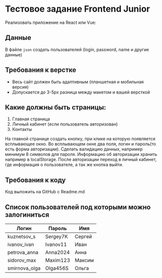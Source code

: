 # Тестовое задание Frontend Junior

Реализовать приложение на React или Vue:

## Данные
В файле `json` создать пользователей (login, password, name и другие данные)

## Требования к верстке
- Весь сайт должен быть адаптивным (планшетная и мобильная версия)
- Допускается до 3-5px разница между макетом и вашей версткой

## Какие должны быть страницы:
1. Главная страница
2. Личный кабинет (если пользователь авторизован)
3. Контакты

На главной странице создать кнопку, при клике на которую появляется всплывающее окно. Во всплывающем окне два поля, логин и пароль(то есть форма авторизации). Сделать валидацию данных, например минимум 8 символов для пароля. 
Информацию об авторизации хранить например в localStorage. После авторизации переход в личный кабинет, где информация о пользователе, а так же кнопка выйти. 

## Требования к коду
Код выложить на GitHub с Readme.md

## Список пользователей под которыми можно залогиниться
| Логин | Пароль | Имя |
|-------|--------|-----|
| kuznetsov_s | Sergey7K | Сергей |
| ivanov_ivan | Ivanov11 | Иван |
| petrova_anna | Anna2024 | Анна |
| sidorov_max | Maxim123 | Максим |
| smirnova_olga | Olga456S | Ольга |
